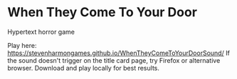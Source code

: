 # When They Come To Your Door
Hypertext horror game

Play here: https://stevenharmongames.github.io/WhenTheyComeToYourDoorSound/
If the sound doesn't trigger on the title card page, try Firefox or alternative browser.
Download and play locally for best results.
